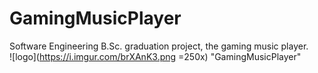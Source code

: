 # GamingMusicPlayer
Software Engineering B.Sc. graduation project, the gaming music player.  
 ![logo](https://i.imgur.com/brXAnK3.png =250x) "GamingMusicPlayer"
